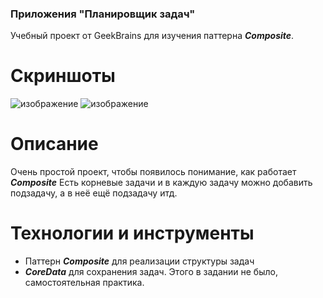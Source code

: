 ### Приложения "Планировщик задач"
Учебный проект от GeekBrains для изучения паттерна ***Composite***.

# Скриншоты
![изображение](https://user-images.githubusercontent.com/13965776/154957530-99eb0ea8-768f-4ad6-93e3-15482f61b082.png)
![изображение](https://user-images.githubusercontent.com/13965776/154957579-66bd29f3-f002-44ea-b599-82f79c81f962.png)

# Описание
Очень простой проект, чтобы появилось понимание, как работает ***Composite***
Есть корневые задачи и в каждую задачу можно добавить подзадачу, а в неё ещё подзадачу итд.

# Технологии и инструменты
- Паттерн ***Composite*** для реализации структуры задач
- ***CoreData*** для сохранения задач. Этого в задании не было, самостоятельная практика.

